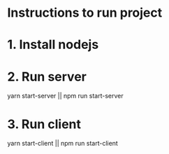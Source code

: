 # Instructions to run project

# 1. Install nodejs

# 2. Run server
yarn start-server || npm run start-server

# 3. Run client
yarn start-client || npm run start-client


